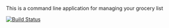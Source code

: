 This is a command line application for managing your grocery list


[![Build Status](https://travis-ci.org/iramosromero/MyGroceries.svg?branch=master)](https://travis-ci.org/iramosromero/MyGroceries)